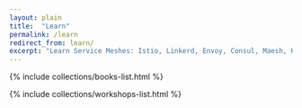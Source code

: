 ```yaml
---
layout: plain
title:  "Learn"
permalink: /learn
redirect_from: learn/
excerpt: "Learn Service Meshes: Istio, Linkerd, Envoy, Consul, Maesh, Kuma, App Mesh"
---
```


{% include collections/books-list.html %}

{% include collections/workshops-list.html %}
